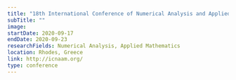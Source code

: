 ```yaml
---
title: "18th International Conference of Numerical Analysis and Applied Mathematics"
subTitle: ""
image:
startDate: 2020-09-17
endDate: 2020-09-23
researchFields: Numerical Analysis, Applied Mathematics
location: Rhodes, Greece
link: http://icnaam.org/
type: conference
---
```

